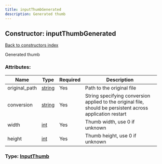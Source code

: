 ```yaml
---
title: inputThumbGenerated
description: Generated thumb
---
```

## Constructor: inputThumbGenerated  
[Back to constructors index](index.md)



Generated thumb

### Attributes:

| Name     |    Type       | Required | Description |
|----------|---------------|----------|-------------|
|original\_path|[string](../types/string.md) | Yes|Path to the original file|
|conversion|[string](../types/string.md) | Yes|String specifying conversion applied to the original file, should be persistent across application restart|
|width|[int](../types/int.md) | Yes|Thumb width, use 0 if unknown|
|height|[int](../types/int.md) | Yes|Thumb height, use 0 if unknown|



### Type: [InputThumb](../types/InputThumb.md)


